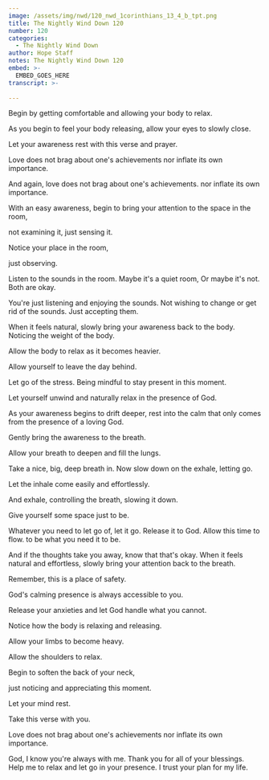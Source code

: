 ```yaml
---
image: /assets/img/nwd/120_nwd_1corinthians_13_4_b_tpt.png
title: The Nightly Wind Down 120
number: 120
categories:
  - The Nightly Wind Down
author: Hope Staff
notes: The Nightly Wind Down 120
embed: >-
  EMBED_GOES_HERE
transcript: >-
  
---
```

Begin by getting comfortable and allowing your body to relax.

As you begin to feel your body releasing, allow your eyes to slowly close.

Let your awareness rest with this verse and prayer.

Love does not brag about one's achievements nor inflate its own importance.

And again, love does not brag about one's achievements. nor inflate its own importance.

With an easy awareness, begin to bring your attention to the space in the room,

not examining it, just sensing it.

Notice your place in the room,

just observing.

Listen to the sounds in the room. Maybe it's a quiet room, Or maybe it's not. Both are okay.

You're just listening and enjoying the sounds. Not wishing to change or get rid of the sounds. Just accepting them.

When it feels natural, slowly bring your awareness back to the body. Noticing the weight of the body.

Allow the body to relax as it becomes heavier.

Allow yourself to leave the day behind.

Let go of the stress. Being mindful to stay present in this moment.

Let yourself unwind and naturally relax in the presence of God.

As your awareness begins to drift deeper, rest into the calm that only comes from the presence of a loving God.

Gently bring the awareness to the breath.

Allow your breath to deepen and fill the lungs.

Take a nice, big, deep breath in. Now slow down on the exhale, letting go.

Let the inhale come easily and effortlessly.

And exhale, controlling the breath, slowing it down.

Give yourself some space just to be.

Whatever you need to let go of, let it go. Release it to God. Allow this time to flow. to be what you need it to be.

And if the thoughts take you away, know that that's okay. When it feels natural and effortless, slowly bring your attention back to the breath.

Remember, this is a place of safety.

God's calming presence is always accessible to you.

Release your anxieties and let God handle what you cannot.

Notice how the body is relaxing and releasing.

Allow your limbs to become heavy.

Allow the shoulders to relax.

Begin to soften the back of your neck,

just noticing and appreciating this moment.

Let your mind rest.

Take this verse with you.

Love does not brag about one's achievements nor inflate its own importance.

God, I know you're always with me. Thank you for all of your blessings. Help me to relax and let go in your presence. I trust your plan for my life.

